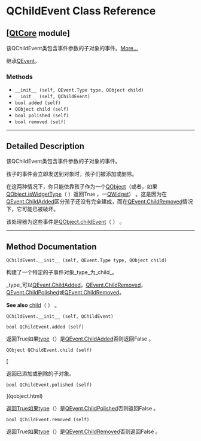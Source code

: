 # QChildEvent Class Reference

## [[QtCore](index.htm) module]

该QChildEvent类包含事件参数的子对象的事件。[More...](#details)

继承[QEvent](qevent.html)。

### Methods

*   `__init__ (self, QEvent.Type type, QObject child)`
*   `__init__ (self, QChildEvent)`
*   `bool added (self)`
*   `QObject child (self)`
*   `bool polished (self)`
*   `bool removed (self)`

* * *

## Detailed Description

该QChildEvent类包含事件参数的子对象的事件。

孩子的事件会立即发送到对象时，孩子们被添加或删除。

在这两种情况下，你只能依靠孩子作为一个[QObject](qobject.html)（或者，如果[QObject.isWidgetType](qobject.html#isWidgetType)（ ）返回True ，一[QWidget](qwidget.html)） 。这是因为在[QEvent.ChildAdded](qevent.html#Type-enum)区分孩子还没有完全建成，而在[QEvent.ChildRemoved](qevent.html#Type-enum)情况下，它可能已被破坏。

该处理器为这些事件是[QObject.childEvent](qobject.html#childEvent)（ ） 。

* * *

## Method Documentation

```
QChildEvent.__init__ (self, QEvent.Type type, QObject child)
```

构建了一个特定的子事件对象_type_为_child_。

_type_可以[QEvent.ChildAdded](qevent.html#Type-enum)，[QEvent.ChildRemoved](qevent.html#Type-enum)，[QEvent.ChildPolished](qevent.html#Type-enum)或[QEvent.ChildRemoved](qevent.html#Type-enum)。

**See also** [child](qchildevent.html#child)（ ） 。

```
QChildEvent.__init__ (self, QChildEvent)
```

```
bool QChildEvent.added (self)
```

返回True如果[type](qevent.html#type)（）是[QEvent.ChildAdded](qevent.html#Type-enum)否则返回False 。

```
QObject QChildEvent.child (self)
```

[

返回已添加或删除的子对象。

```
bool QChildEvent.polished (self)
```

](qobject.html)

[返回True如果](qobject.html)[type](qevent.html#type)（）是[QEvent.ChildPolished](qevent.html#Type-enum)否则返回False 。

```
bool QChildEvent.removed (self)
```

返回True如果[type](qevent.html#type)（）是[QEvent.ChildRemoved](qevent.html#Type-enum)否则返回False 。
